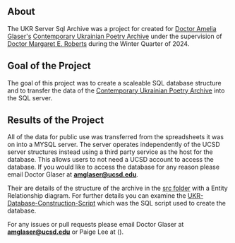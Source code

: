 ## About 
The UKR Server Sql Archive was a project for created for [Doctor Amelia Glaser's](https://literature.ucsd.edu/people/faculty/aglaser.html) [Contemporary Ukrainian Poetry Archive](https://ukrpoetry.org/) under the supervision of [Doctor Margaret E. Roberts](https://polisci.ucsd.edu/people/faculty/faculty-directory/currently-active-faculty/roberts-profile.html) during the Winter Quarter of 2024. 

## Goal of the Project
The goal of this project was to create a scaleable SQL database structure and to transfer the data of the [Contemporary Ukrainian Poetry Archive](https://ukrpoetry.org/) into the SQL server. 

## Results of the Project
All of the data for public use was transferred from the spreadsheets it was on into a MYSQL server. The server operates independently of the UCSD server structures instead using a third party service as the host for the database. This allows users to not need a UCSD account to access the database. If you would like to access the database for any reason please email Doctor Glaser at **amglaser@ucsd.edu**.

Their are details of the structure of the archive in the [src folder](https://github.com/Areese5124/UKR-SQL-Server-Archive/blob/main/res/UKR%20Poem%20Archive%20Structure.png) with a Entity Relationship diagram. For further details you can examine the [UKR-Database-Construction-Script](https://github.com/Areese5124/UKR-SQL-Server-Archive/blob/main/.config/UKR-Database-Construction-Script.sql) which was the SQL script used to create the database.

For any issues or pull requests please email Doctor Glaser at **amglaser@ucsd.edu** or Paige Lee at ().

